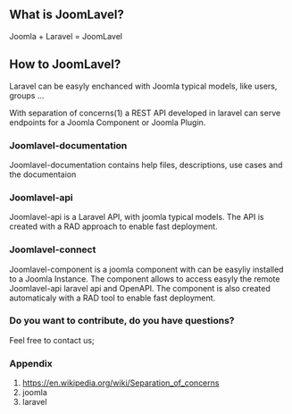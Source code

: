 <h2>What is JoomLavel?</h2>

Joomla + Laravel = JoomLavel

<h2>How to JoomLavel?</h2>

Laravel can be easyly enchanced with Joomla typical models, like users, groups ...

With separation of concerns(1) a REST API developed in laravel can serve endpoints for a Joomla Component or Joomla Plugin.

<h3>Joomlavel-documentation</h3>
Joomlavel-documentation contains help files, descriptions, use cases and the documentaion


<h3>Joomlavel-api</h3>
Joomlavel-api is a Laravel API, with joomla typical models. The API is created with a RAD approach to enable fast deployment.

<h3>Joomlavel-connect </h3>
Joomlavel-component is a joomla component with can be easyliy installed to a Joomla Instance. 
The component allows to access easyly the remote Joomlavel-api laravel api and OpenAPI. The component is also created automaticaly with a RAD tool to enable fast deployment.

<h3>Do you want to contribute, do you have questions?</h3>
Feel free to contact us;



<h3>Appendix</h3>

1) https://en.wikipedia.org/wiki/Separation_of_concerns
2) joomla
3) laravel
